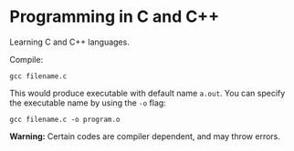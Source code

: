 # Programming in C and C++

Learning C and C++ languages.

Compile:
```console
gcc filename.c
```
This would produce executable with default name `a.out`. You can specify the
executable name by using the `-o` flag:
```console
gcc filename.c -o program.o
```

**Warning:** Certain codes are compiler dependent, and may throw errors.
